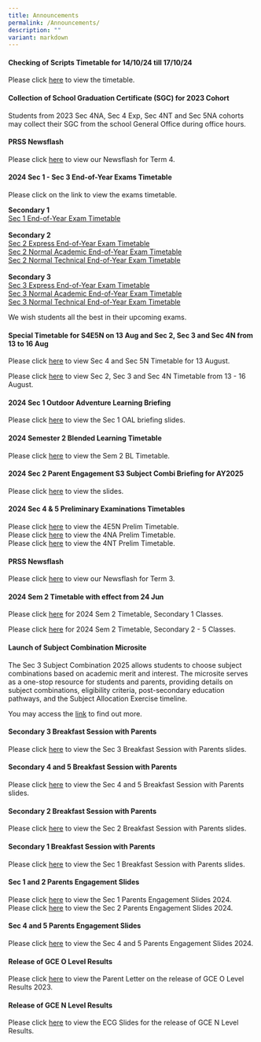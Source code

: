 ```yaml
---
title: Announcements
permalink: /Announcements/
description: ""
variant: markdown
---
```

#### Checking of Scripts Timetable for 14/10/24 till 17/10/24

Please click [here](/files/Announcements/2024_ChkScript_TT_V1___Classes.pdf) to view the timetable.

#### Collection of School Graduation Certificate (SGC) for 2023 Cohort
Students from 2023 Sec 4NA, Sec 4 Exp, Sec 4NT and Sec 5NA cohorts may collect their SGC from the school General Office during office hours.

#### PRSS Newsflash

Please click&nbsp;[here](/files/Newsflash_Term_4_2024.pdf)&nbsp;to view our Newsflash for Term 4.

#### 2024 Sec 1 - Sec 3 End-of-Year Exams Timetable 

Please click on the link to view the exams timetable.

<strong>Secondary 1</strong><br>[]()
<a href="/files/Announcements/1a__2024_S1_EYE_Timetable_20Aug.pdf">Sec 1 End-of-Year Exam Timetable</a><br><br>
<strong>Secondary 2</strong><br>
<a href="/files/Announcements/2024/2024_2E_EYE_Timetable_13Aug.pdf">Sec 2 Express End-of-Year Exam Timetable</a>
<br>
<a href="/files/Announcements/2024/2024_2NA_EYE_Timetable_13Aug.pdf">Sec 2 Normal Academic End-of-Year Exam Timetable</a>
<br>
<a href="/files/Announcements/2024/2024_2NT_EYE_Timetable_13Aug.pdf">Sec 2 Normal Technical End-of-Year Exam Timetable</a>
<br><br>
<strong>Secondary 3</strong>
<br><a href="/files/Announcements/2024/2024_3E_EYE_Timetable_13Aug.pdf">Sec 3 Express End-of-Year Exam Timetable</a>
<br>
<a href="/files/Announcements/2024/2024_3NA_EYE_Timetable_13Aug.pdf">Sec 3 Normal Academic End-of-Year Exam Timetable</a><br>
<a href="/files/Announcements/2024/2024_3NT_EYE_Timetable_13Aug.pdf">Sec 3 Normal Technical End-of-Year Exam Timetable</a>
	
	

We wish students all the best in their upcoming exams.

#### Special Timetable for S4E5N on 13 Aug and  Sec 2, Sec 3 and Sec 4N from 13 to 16 Aug

Please click [here](/files/Announcements/2024/TT_for_4E5N_on_13_Aug.pdf) to view  Sec 4 and Sec 5N Timetable for 13 August.

Please click [here](/files/Announcements/2024/TT_for_S2_S3_S4NA_12___16_Aug.pdf) to view Sec 2, Sec 3 and Sec 4N Timetable from 13 - 16 August.

#### 2024 Sec 1 Outdoor Adventure Learning Briefing

Please click [here](/files/Announcements/2024/2024_Sec_1_OALC__Parent_Engagement__2_Aug.pdf) to view the Sec 1 OAL briefing slides.

#### 2024 Semester 2 Blended Learning Timetable

Please click [here](/files/Announcements/2024_SEM2_BL_TT_V1_Classes.pdf) to view the Sem 2 BL Timetable.

#### 2024 Sec 2 Parent Engagement S3 Subject Combi Briefing for AY2025

Please click [here](/files/Announcements/2024/2024_Sec_2_Parent_Engagement_S3_Subject_Combi_Briefing_for_AY2025_5_Jul.pdf) to view the slides.

#### 2024 Sec 4 &amp; 5 Preliminary Examinations Timetables

Please click [here](/files/Announcements/1a__2024_4E5N_Prelim_Timetable_27Jun.pdf) to view the 4E5N Prelim Timetable.<br>
Please click [here](/files/Announcements/1b__2024_4NA_Prelim_Timetable_27Jun.pdf) to view the 4NA Prelim Timetable.<br>
Please click [here](/files/Announcements/1c__2024_4NT_Prelim_Timetable_27Jun.pdf) to view the 4NT Prelim Timetable.

#### PRSS Newsflash

Please click [here](/files/Newsflash__Term_3_2024_Final.pdf) to view our Newsflash for Term 3.

#### 2024 Sem 2 Timetable with effect from 24 Jun

Please click [here](/files/Announcements/2024/Sem_2_TT_wef_24_Jun_for_S1.pdf) for 2024 Sem 2 Timetable, Secondary 1 Classes.

Please click [here](/files/Announcements/2024/Sem_2_TT_wef_24_Jun_for_S2___S5.pdf) for 2024 Sem 2 Timetable, Secondary 2 - 5 Classes.


#### Launch of Subject Combination Microsite

The Sec 3 Subject Combination 2025 allows students to choose subject combinations based on academic merit and interest. The microsite serves as a one-stop resource for students and parents, providing details on subject combinations, eligibility criteria, post-secondary education pathways, and the Subject Allocation Exercise timeline.

You may access the [link](/subject-combination/)&nbsp;to find out more.

#### Secondary 3 Breakfast Session with Parents

Please click [here](/files/Sec_3_Parents_Breakfast_Session_2024.pdf) to view the Sec 3 Breakfast Session with Parents slides.

#### Secondary 4 and 5 Breakfast Session with Parents

Please click [here](/files/Information%20for%20Parents/2024_Sec_4_Breakfast_with_Parents_17_May.pdf) to view the Sec 4 and 5 Breakfast Session with Parents slides.

#### Secondary 2 Breakfast Session with Parents

Please click [here](/files/2024_Sec_2_Breakfast_with_Parents_10_May__Reduced_size_.pdf) to view the Sec 2 Breakfast Session with Parents slides.

#### Secondary 1 Breakfast Session with Parents

Please click [here](/files/Information%20for%20Parents/2024_Sec_1_Breakfast_with_Parents_12_Apr.pdf) to view the Sec 1 Breakfast Session with Parents slides.

#### Sec 1 and 2 Parents Engagement Slides

Please click [here](/files/Information%20for%20Parents/2024_Sec_1_Parent_Engagement_2_Feb_compressed.pdf) to view the Sec 1 Parents Engagement Slides 2024.<br>
Please click [here](/files/Information%20for%20Parents/2024_Sec_2_Parent_Engagement_16_Feb_compressed.pdf) to view the Sec 2 Parents Engagement Slides 2024.

#### Sec 4 and 5 Parents Engagement Slides

Please click [here](/files/Information%20for%20Parents/Sec_4_and_5_Parents_Engagement_2024.pdf) to view the Sec 4 and 5 Parents Engagement Slides 2024.

#### Release of GCE O Level Results
Please click [here](/files/Announcements/Letter_to_parents_on_release_of_GCE_O_Level_Results_2023__Combined_.pdf) to view the Parent Letter on the release of GCE O Level Results 2023.

#### Release of GCE N Level Results

Please click [here](/files/Announcements/2023/Release_of_GCE_N_Level_Results_2023_Admin_ECG_Slides_for_Sch_Website.pdf) to view the ECG Slides for the release of GCE N Level Results.